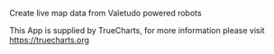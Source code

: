 Create live map data from Valetudo powered robots

This App is supplied by TrueCharts, for more information please visit https://truecharts.org

